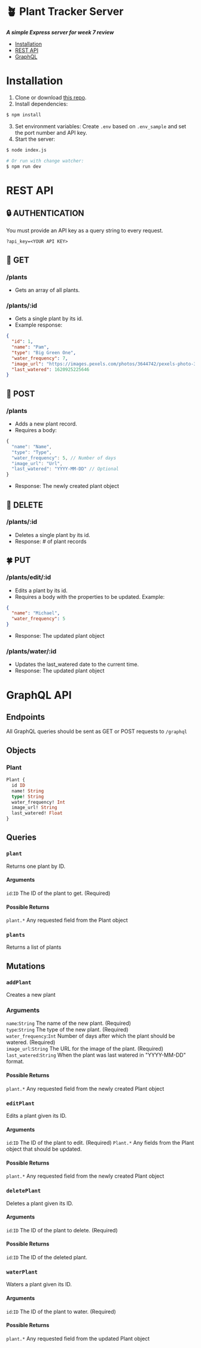 # 🪴 Plant Tracker Server
***A simple Express server for week 7 review***

- [Installation](#installation)
- [REST API](#rest-api)
- [GraphQL](#graphql-api)

# Installation

1. Clone or download [this repo](https://github.com/jasonflorentino/plant-server).
2. Install dependencies:
```bash
$ npm install
```
3. Set environment variables: Create `.env` based on `.env_sample` and set the port number and API key.
4. Start the server:
```bash
$ node index.js

# Or run with change watcher:
$ npm run dev
```

# REST API

## 🔒 AUTHENTICATION
You must provide an API key as a query string to every request.  
```
?api_key=<YOUR API KEY>
```

## 💐 GET
### /plants 
- Gets an array of all plants.

### /plants/:id
- Gets a single plant by its id.  
- Example response:
```json
{
  "id": 1,
  "name": "Pam",
  "type": "Big Green One",
  "water_frequency": 7,
  "image_url": "https://images.pexels.com/photos/3644742/pexels-photo-3644742.jpeg?auto=compress&cs=tinysrgb&dpr=2&h=650&w=940",
  "last_watered": 1620925225646
}
```

## 🌱 POST
### /plants
- Adds a new plant record.  
- Requires a body:
```javascript
{
  "name": "Name",
  "type": "Type",
  "water_frequency": 5, // Number of days
  "image_url": "Url",
  "last_watered": "YYYY-MM-DD" // Optional
}
```
- Response: The newly created plant object

## 🥀 DELETE
### /plants/:id
- Deletes a single plant by its id.  
- Response: # of plant records

## 🍀 PUT
### /plants/edit/:id
- Edits a plant by its id.  
- Requires a body with the properties to be updated. Example:
```json
{
  "name": "Michael",
  "water_frequency": 5
}
```
- Response: The updated plant object

### /plants/water/:id
- Updates the last_watered date to the current time.  
- Response: The updated plant object

# GraphQL API

## Endpoints
All GraphQL queries should be sent as GET or POST requests to `/graphql`

## Objects

### Plant
```graphql
Plant {
  id ID
  name! String
  type! String
  water_frequency! Int
  image_url! String
  last_watered! Float
}
```

## Queries

### `plant`
Returns one plant by ID.

#### Arguments
`id`:`ID` The ID of the plant to get. (Required)
#### Possible Returns
`plant.*` Any requested field from the Plant object


### `plants`
Returns a list of plants

## Mutations

### `addPlant`
Creates a new plant

### Arguments
`name`:`String` The name of the new plant. (Required)  
`type`:`String` The type of the new plant. (Required)  
`water_frequency`:`Int` Number of days after which the plant should be watered. (Required)  
`image_url`:`String` The URL for the image of the plant. (Required)  
`last_watered`:`String` When the plant was last watered in "YYYY-MM-DD" format.

#### Possible Returns
`plant.*` Any requested field from the newly created Plant object

### `editPlant`
Edits a plant given its ID.

#### Arguments
`id`:`ID` The ID of the plant to edit. (Required)
`Plant.*` Any fields from the Plant object that should be updated.

#### Possible Returns
`plant.*` Any requested field from the newly created Plant object

### `deletePlant`
Deletes a plant given its ID.

#### Arguments
`id`:`ID` The ID of the plant to delete. (Required)

#### Possible Returns
`id`:`ID` The ID of the deleted plant.

### `waterPlant`
Waters a plant given its ID.

#### Arguments
`id`:`ID` The ID of the plant to water. (Required)

#### Possible Returns
`plant.*` Any requested field from the updated Plant object

